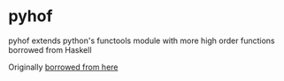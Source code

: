 # pyhof
pyhof extends python's functools module with more high order functions borrowed from Haskell

Originally [borrowed from here](https://github.com/abarnert/more-functools)
